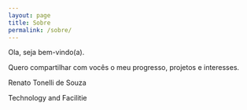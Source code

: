 ```yaml
---
layout: page
title: Sobre
permalink: /sobre/
---
```


Ola, seja bem-vindo(a).

Quero compartilhar com vocês o meu progresso, projetos e interesses.




Renato Tonelli de Souza

Technology and Facilitie
